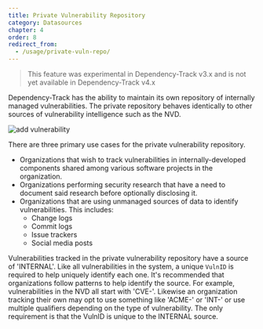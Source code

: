 ```yaml
---
title: Private Vulnerability Repository
category: Datasources
chapter: 4
order: 8
redirect_from:
  - /usage/private-vuln-repo/
---
```


> This feature was experimental in Dependency-Track v3.x and is not yet available in Dependency-Track v4.x

Dependency-Track has the ability to maintain its own repository of internally managed vulnerabilities. The private
repository behaves identically to other sources of vulnerability intelligence such as the NVD.

![add vulnerability](/images/screenshots/vulnerability-add.png)

There are three
primary use cases for the private vulnerability repository.

* Organizations that wish to track vulnerabilities in internally-developed components shared among various software projects in the organization.
* Organizations performing security research that have a need to document said research before optionally disclosing it.
* Organizations that are using unmanaged sources of data to identify vulnerabilities. This includes:
    * Change logs
    * Commit logs
    * Issue trackers
    * Social media posts

Vulnerabilities tracked in the private vulnerability repository have a source of 'INTERNAL'. Like all vulnerabilities
in the system, a unique `VulnID` is required to help uniquely identify each one. It's recommended that organizations 
follow patterns to help identify the source. For example, vulnerabilities in the NVD all start with 'CVE-'. Likewise
an organization tracking their own may opt to use something like 'ACME-' or 'INT-' or use multiple qualifiers depending
on the type of vulnerability. The only requirement is that the VulnID is unique to the INTERNAL source.
